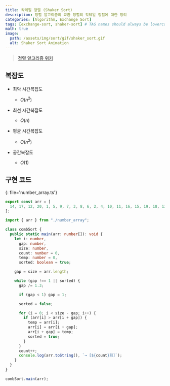 ```yaml
---
title: 칵테일 정렬 (Shaker Sort)
description: 정렬 알고리즘의 교환 정렬의 칵테일 정렬에 대한 정리
categories: [Algorithm, Exchange Sort]
tags: [exchange-sort, shaker-sort] # TAG names should always be lowercase
math: true
image:
  path: /assets/img/sort/gif/shaker_sort.gif
  alt: Shaker Sort Animation
---
```


> [정렬 알고리즘 위키](https://ko.wikipedia.org/wiki/%EC%A0%95%EB%A0%AC_%EC%95%8C%EA%B3%A0%EB%A6%AC%EC%A6%98)

## 복잡도

- 최악 시간복잡도

  - $O(n^2)$

- 최선 시간복잡도

  - $O(n)$

- 평균 시간복잡도

  - $O(n^2)$

- 공간복잡도

  - $O(1)$

## 구현 코드

{: file='number_array.ts'}

```ts
export const arr = [
  14, 17, 12, 20, 1, 5, 9, 7, 3, 8, 6, 2, 4, 10, 11, 16, 15, 19, 18, 13,
];
```

```ts
import { arr } from "./number_array";

class combSort {
  public static main(arr: number[]): void {
    let i: number,
      gap: number,
      size: number,
      count: number = 0,
      temp: number = 0,
      sorted: boolean = true;

    gap = size = arr.length;

    while (gap !== 1 || sorted) {
      gap /= 1.3;

      if (gap < 1) gap = 1;

      sorted = false;

      for (i = 0; i < size - gap; i++) {
        if (arr[i] > arr[i + gap]) {
          temp = arr[i];
          arr[i] = arr[i + gap];
          arr[i + gap] = temp;
          sorted = true;
        }
      }
      count++;
      console.log(arr.toString(), `→ [${count}회]`);
    }
  }
}

combSort.main(arr);
```
